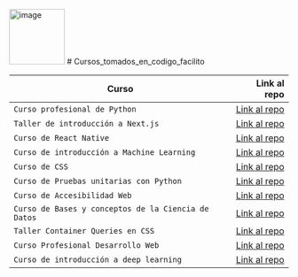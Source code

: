 <img width="100" alt="image" src="https://media1.giphy.com/media/hiJ9ypGI5tIKdwKoK2/giphy.gif?cid=ecf05e47wy1cdaq4mev34rdgcbcwh9u4jribhlilwhmxfly6&rid=giphy.gif&ct=s">
# Cursos_tomados_en_codigo_facilito 

| Curso | Link al repo |
| ------------- | -----:|
|`Curso profesional de Python`|[Link al repo](https://github.com/HannyCarballo/Curso-profesional-de-Python)|
|`Taller de introducción a Next.js`|[Link al repo](https://github.com/HannyCarballo/nextjs-initial-workshop)|
|`Curso de React Native`|[Link al repo](https://github.com/HannyCarballo/Curso_de_React_Native)|
|`Curso de introducción a Machine Learning`|[Link al repo](https://github.com/HannyCarballo/Curso_de_introduccion_a_Machine_Learning)|
|`Curso de CSS`|[Link al repo](https://github.com/HannyCarballo/Curso_de_CSS_a_fondo)|
|`Curso de Pruebas unitarias con Python`|[Link al repo](https://github.com/HannyCarballo/Curso_de_pruebas_unitarias_en_Python)|
|`Curso de Accesibilidad Web`|[Link al repo](https://github.com/HannyCarballo/Curso_de_Accesibilidad_Web)|
|`Curso de Bases y conceptos de la Ciencia de Datos`|[Link al repo](https://github.com/HannyCarballo/Curso_de_Bases_y_conceptos_de_la_Ciencia_de_Datos)|
|`Taller Container Queries en CSS`|[Link al repo](https://github.com/HannyCarballo/Taller_Container_Queries_en_CSS)|
|`Curso Profesional Desarrollo Web`|[Link al repo](https://github.com/HannyCarballo/Curso_Profesional_Desarrollo_Web)|
|`Curso de introducción a deep learning`|[Link al repo](https://github.com/HannyCarballo/Curso_de_introduccion_a_deep_learning)|

